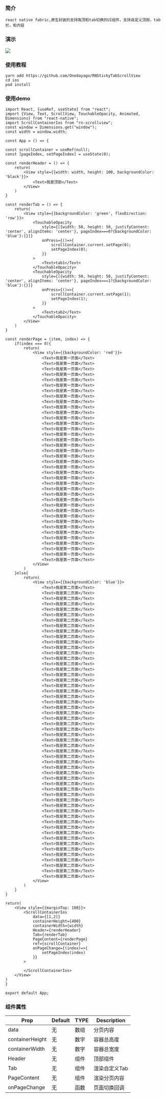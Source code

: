 
### 简介
    react native fabric,原生封装的支持吸顶和tab切换的UI组件，支持自定义顶部，tab栏，和内容
### 演示

![](./img/1699156320780.gif)


### 使用教程
    yarn add https://github.com/Onedayago/RNStickyTabScrollView
    cd ios 
    pod install
### 使用demo

    import React, {useRef, useState} from "react";
    import {View, Text, ScrollView, TouchableOpacity, Animated, Dimensions} from "react-native";
    import ScrollContainerIos from "rn-scrollview";
    const window = Dimensions.get("window");
    const width = window.width;

    const App = () => {

    const scrollContainer = useRef(null);
    const [pageIndex, setPageIndex] = useState(0);

    const renderHeader = () => {
        return(
            <View style={{width: width, height: 100, backgroundColor: 'black'}}>
                <Text>我是顶部</Text>
            </View>
        )
    }

    const renderTab = () => {
        return(
            <View style={{backgroundColor: 'green', flexDirection: 'row'}}>
                <TouchableOpacity
                    style={[{width: 50, height: 50, justifyContent: 'center', alignItems: 'center'}, pageIndex===0?{backgroundColor: 'blue'}:{}]}
                    onPress={()=>{
                        scrollContainer.current.setPage(0);
                        setPageIndex(0);
                    }}
                >
                    <Text>tab1</Text>
                </TouchableOpacity>
                <TouchableOpacity
                    style={[{width: 50, height: 50, justifyContent: 'center', alignItems: 'center'}, pageIndex===1?{backgroundColor: 'blue'}:{}]}
                    onPress={()=>{
                        scrollContainer.current.setPage(1);
                        setPageIndex(1);
                    }}
                >
                    <Text>tab2</Text>
                </TouchableOpacity>
            </View>
        )
    }

    const renderPage = (item, index) => {
        if(index === 0){
            return(
                <View style={{backgroundColor: 'red'}}>
                    <Text>我是第一页面</Text>
                    <Text>我是第一页面</Text>
                    <Text>我是第一页面</Text>
                    <Text>我是第一页面</Text>
                    <Text>我是第一页面</Text>
                    <Text>我是第一页面</Text>
                    <Text>我是第一页面</Text>
                    <Text>我是第一页面</Text>
                    <Text>我是第一页面</Text>
                    <Text>我是第一页面</Text>
                    <Text>我是第一页面</Text>
                    <Text>我是第一页面</Text>
                    <Text>我是第一页面</Text>
                    <Text>我是第一页面</Text>
                    <Text>我是第一页面</Text>
                    <Text>我是第一页面</Text>
                    <Text>我是第一页面</Text>
                    <Text>我是第一页面</Text>
                    <Text>我是第一页面</Text>
                    <Text>我是第一页面</Text>
                    <Text>我是第一页面</Text>
                    <Text>我是第一页面</Text>
                    <Text>我是第一页面</Text>
                    <Text>我是第一页面</Text>
                    <Text>我是第一页面</Text>
                    <Text>我是第一页面</Text>
                    <Text>我是第一页面</Text>
                    <Text>我是第一页面</Text>
                    <Text>我是第一页面</Text>
                    <Text>我是第一页面</Text>
                    <Text>我是第一页面</Text>
                    <Text>我是第一页面</Text>
                    <Text>我是第一页面</Text>
                    <Text>我是第一页面</Text>
                    <Text>我是第一页面</Text>
                    <Text>我是第一页面</Text>
                    <Text>我是第一页面</Text>
                    <Text>我是第一页面</Text>
                </View>
            )
        }else{
            return(
                <View style={{backgroundColor: 'blue'}}>
                    <Text>我是第二页面</Text>
                    <Text>我是第二页面</Text>
                    <Text>我是第二页面</Text>
                    <Text>我是第二页面</Text>
                    <Text>我是第二页面</Text>
                    <Text>我是第二页面</Text>
                    <Text>我是第二页面</Text>
                    <Text>我是第二页面</Text>
                    <Text>我是第二页面</Text>
                    <Text>我是第二页面</Text>
                    <Text>我是第二页面</Text>
                    <Text>我是第二页面</Text>
                    <Text>我是第二页面</Text>
                    <Text>我是第二页面</Text>
                    <Text>我是第二页面</Text>
                    <Text>我是第二页面</Text>
                    <Text>我是第二页面</Text>
                    <Text>我是第二页面</Text>
                    <Text>我是第二页面</Text>
                    <Text>我是第二页面</Text>
                    <Text>我是第二页面</Text>
                    <Text>我是第二页面</Text>
                    <Text>我是第二页面</Text>
                    <Text>我是第二页面</Text>
                    <Text>我是第二页面</Text>
                    <Text>我是第二页面</Text>
                    <Text>我是第二页面</Text>
                    <Text>我是第二页面</Text>
                    <Text>我是第二页面</Text>
                    <Text>我是第二页面</Text>
                    <Text>我是第二页面</Text>
                    <Text>我是第二页面</Text>
                    <Text>我是第二页面</Text>
                    <Text>我是第二页面</Text>
                    <Text>我是第二页面</Text>
                    <Text>我是第二页面</Text>
                    <Text>我是第二页面</Text>
                    <Text>我是第二页面</Text>
                    <Text>我是第二页面</Text>
                    <Text>我是第二页面</Text>
                    <Text>我是第二页面</Text>
                    <Text>我是第二页面</Text>
                    <Text>我是第二页面</Text>
                    <Text>我是第二页面</Text>
                    <Text>我是第二页面</Text>
                    <Text>我是第二页面</Text>
                    <Text>我是第二页面</Text>
                    <Text>我是第二页面</Text>
                    <Text>我是第二页面</Text>
                    <Text>我是第二页面</Text>
                    <Text>我是第二页面</Text>
                    <Text>我是第二页面</Text>
                    <Text>我是第二页面</Text>
                    <Text>我是第二页面</Text>
                </View>
            )
        }
    }

    return(
        <View style={{marginTop: 100}}>
            <ScrollContainerIos
                data={[1,2]}
                containerHeight={400}
                containerWidth={width}
                Header={renderHeader}
                Tab={renderTab}
                PageContent={renderPage}
                ref={scrollContainer}
                onPageChange={(index)=>{
                    setPageIndex(index)
                }}
            >

            </ScrollContainerIos>
        </View>
    )
    }

    export default App;

### 组件属性

| Prop            | Default | TYPE | Description |
|-----------------|---------|------|-------------|
| data            | 无       | 数组   | 分页内容        |
| containerHeight | 无       | 数字   | 容器总高度       |
| containerWidth  | 无       | 数字   | 容器总宽度       |
| Header          | 无       | 组件   | 顶部组件        |
| Tab             | 无       | 组件   | 渲染自定义Tab    |
| PageContent     | 无       | 组件   | 渲染分页内容      |
| onPageChange    | 无       | 函数   | 页面切换回调      |





